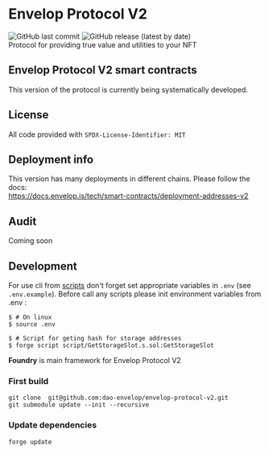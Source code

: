 # Envelop Protocol V2
![GitHub last commit](https://img.shields.io/github/last-commit/dao-envelop/envelop-protocol-v2)
![GitHub release (latest by date)](https://img.shields.io/github/v/release/dao-envelop/envelop-protocol-v2)  
Protocol for providing true value and utilities to your NFT  

## Envelop Protocol V2 smart contracts  
This version of the protocol is currently being systematically developed. 

## License
All code provided with  `SPDX-License-Identifier: MIT`

## Deployment info 
This version has many deployments in different chains. Please follow the docs:  
https://docs.envelop.is/tech/smart-contracts/deployment-addresses-v2  

## Audit  
Coming soon

## Development  
For use cli from [scripts](./script/README.md) don't forget set appropriate variables in `.env` (see 
`.env.example`). Before call any scripts please init environment variables from .env :
```shell
$ # On linux
$ source .env
``` 

```shell
$ # Script for geting hash for storage addresses
$ forge script script/GetStorageSlot.s.sol:GetStorageSlot
```


**Foundry**  is main framework for Envelop Protocol V2 

### First build
```shell
git clone  git@github.com:dao-envelop/envelop-protocol-v2.git 
git submodule update --init --recursive
```

### Update dependencies
```shell
forge update
```
